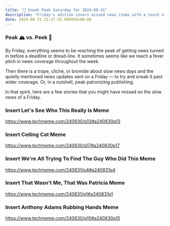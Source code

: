 ```yaml
---
title: "🔮 Sneak Peak Saturday for 2024-08-31"
description: "Friday's edition covers missed news items with a touch of peak patronizing publishing."
date: 2024-08-31 21:17:35.999956+00:00
---
```


<!-- buttondown-editor-mode: plaintext --><h3>Peak 🏔️ vs. Peek 👀</h3><p>By Friday, everything seems to be reaching the peak of getting news turned in before a deadline or dread-line. It sometimes seems like we reach a fever pitch in news coverage throughout the week.</p><p>Then there is a trope, cliché, or bromide about slow news days and the quietly mentioned news updates sent on a Friday — to try and sneak it past wider coverage. Or, in a nutshell, peak patronizing publishing.</p><p>In that spirit, here are a few stories that you might have missed on the slow news of a Friday.</p><h3>Insert Let's See Who This Really Is Meme</h3><p><a target="_blank" rel="noopener noreferrer nofollow" href="https://www.techmeme.com/240830/p13#a240830p13">https://www.techmeme.com/240830/p13#a240830p13</a></p><h3>Insert Ceiling Cat Meme</h3><p><a target="_blank" rel="noopener noreferrer nofollow" href="https://www.techmeme.com/240830/p17#a240830p17">https://www.techmeme.com/240830/p17#a240830p17</a></p><h3>Insert We're All Trying To Find The Guy Who Did This Meme</h3><p><a target="_blank" rel="noopener noreferrer nofollow" href="https://www.techmeme.com/240831/p4#a240831p4">https://www.techmeme.com/240831/p4#a240831p4</a></p><h3>Insert That Wasn't Me, That Was Patricia Meme</h3><p><a target="_blank" rel="noopener noreferrer nofollow" href="https://www.techmeme.com/240831/p1#a240831p1">https://www.techmeme.com/240831/p1#a240831p1</a></p><h3>Insert Anthony Adams Rubbing Hands Meme</h3><p><a target="_blank" rel="noopener noreferrer nofollow" href="https://www.techmeme.com/240830/p15#a240830p15">https://www.techmeme.com/240830/p15#a240830p15</a></p><p></p>